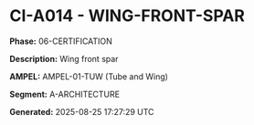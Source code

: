 # CI-A014 - WING-FRONT-SPAR

**Phase:** 06-CERTIFICATION

**Description:** Wing front spar

**AMPEL:** AMPEL-01-TUW (Tube and Wing)

**Segment:** A-ARCHITECTURE

**Generated:** 2025-08-25 17:27:29 UTC
